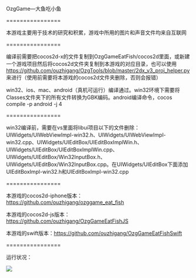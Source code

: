 OzgGame—大鱼吃小鱼

================

本游戏主要用于技术的研究和积累，游戏中所用的图片和声音文件均来自互联网

================

编译前需要把cocos2d-x的文件复制到OzgGameEatFish/cocos2d里面，或新建一个游戏项目然后将cocos2d文件夹复制到本游戏的对应目录，也可以使用 https://github.com/ouzhigang/OzgTools/blob/master/2dx_v3_proj_helper.py 来进行（使用前需要将本游戏的cocos2d文件夹删除，否则会报错）

win32、ios、mac、android（真机可运行）编译通过。win32环境下需要将Classes文件夹下的所有文件转换为GBK编码。android编译命令，cocos compile -p android -j 4

================

win32编译前，需要在vs里面将libui项目以下的文件删除：UIWidgets/UIWebViewImpl-win32.h、UIWidgets/UIWebViewImpl-win32.cpp、UIWidgets/UIEditBox/UIEditBoxImplWin.h、UIWidgets/UIEditBox/UIEditBoxImplWin.cpp、UIWidgets/UIEditBox/Win32InputBox.h、UIWidgets/UIEditBox/Win32InputBox.cpp。在UIWidgets/UIEditBox下面添加UIEditBoxImpl-win32.h和UIEditBoxImpl-win32.cpp

================

本游戏的cocos2d-iphone版本：https://github.com/ouzhigang/ozggame_eat_fish

本游戏的cocos2d-js版本：https://github.com/ouzhigang/OzgGameEatFishJS

本游戏的swift版本：https://github.com/ouzhigang/OzgGameEatFishSwift

================

运行状况：

![](https://raw.github.com/ouzhigang/OzgGameEatFish/master/screenshot.jpg)
